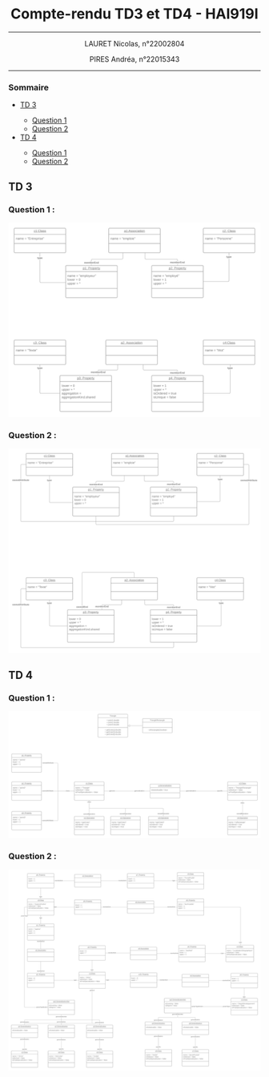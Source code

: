 <h1 align="center"> Compte-rendu TD3 et TD4 - HAI919I</h1>

<hr>
<p align="center">LAURET Nicolas, n°22002804</p>
<p align="center">PIRES Andréa, n°22015343</p>
<hr>

### Sommaire
  <ul>
    <li><a href="https://github.com/JaiPasDidee/IDM-TD3-4#td-3">TD 3</a></li>
    <ul>
      <li><a href="https://github.com/JaiPasDidee/IDM-TD3-4#question-1-">Question 1</a></li>
      <li><a href="https://github.com/JaiPasDidee/IDM-TD3-4#question-2-">Question 2</a></li>
    </ul>
    <li><a href="https://github.com/JaiPasDidee/IDM-TD3-4#td-4">TD 4</a></li>
    <ul>
      <li><a href="https://github.com/JaiPasDidee/IDM-TD3-4#question-1--1">Question 1</a></li>
      <li><a href="https://github.com/JaiPasDidee/IDM-TD3-4#question-2--1">Question 2</a></li>
    </ul>
  </ul>


## TD 3
### Question 1 :
![Figure 1](https://github.com/JaiPasDidee/IA-TD3-4/blob/main/TD3/TD3-ex1.png)

### Question 2 :
![Figure 2](https://github.com/JaiPasDidee/IA-TD3-4/blob/main/TD3/TD3-ex2.png)

## TD 4
### Question 1 :
![Figure 3](https://github.com/JaiPasDidee/IA-TD3-4/blob/main/TD4/TD4-ex1.png)

### Question 2 :
![Figure 4](https://github.com/JaiPasDidee/IA-TD3-4/blob/main/TD4/TD4-ex2.png)
